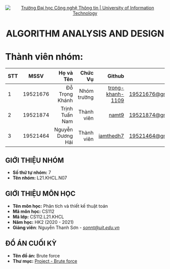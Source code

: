 <!-- Banner -->
<p align="center">
  <a href="https://www.uit.edu.vn/" title="Trường Đại học Công nghệ Thông tin" style="border: none;">
    <img src="https://i.imgur.com/WmMnSRt.png" alt="Trường Đại học Công nghệ Thông tin | University of Information Technology">
  </a>
</p>

<!-- Title -->
<h1 align="center"><b>ALGORITHM ANALYSIS AND DESIGN</b></h1>

<!-- Main -->
# Thành viên nhóm:
| STT    | MSSV          | Họ và Tên              |Chức Vụ    | Github                                                  | Email                   |
| ------ |:-------------:| ----------------------:|----------:|--------------------------------------------------------:|-------------------------:
| 1      | 19521676      | Đỗ Trọng Khánh         |Nhóm trưởng|[trong-khanh-1109](https://github.com/trong-khanh-1109)  |19521676@gm.uit.edu.vn   |
| 2      | 19521874      | Trịnh Tuấn Nam         |Thành viên |[namt9](https://github.com/namt9)                        |19521874@gm.uit.edu.vn   |
| 3      | 19521464      | Nguyễn Dương Hải       |Thành viên |[iamthedh7](https://github.com/iamthedh7)                |19521464@gm.uit.edu.vn   |

## GIỚI THIỆU NHÓM
* **Số thứ tự nhóm:** 7
* **Tên nhóm:** L21.KHCL.N07

## GIỚI THIỆU MÔN HỌC
* **Tên môn học:** Phân tích và thiết kế thuật toán
* **Mã môn học:** CS112
* **Mã lớp:** CS112.L21.KHCL
* **Năm học:** HK2 (2020 - 2021)
* **Giảng viên**: Nguyễn Thanh Sơn - *sonnt@uit.edu.vn*

## ĐỒ ÁN CUỐI KỲ
* **Tên đồ án:** Brute force
* **Thư mục:** [Project - Brute force](https://github.com/trong-khanh-1109/CS112.L21.KHCL/tree/main/Project%20-%20Brute%20force)
